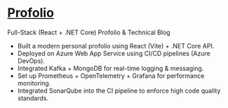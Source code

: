 # [Profolio ](https://profoliomicweb-cugehjc7ejafe5ck.japaneast-01.azurewebsites.net/)
Full-Stack (React + .NET Core) Profolio &amp; Technical Blog

- Built a modern personal profolio using React (Vite) + .NET Core API.
- Deployed on Azure Web App Service using CI/CD pipelines (Azure DevOps).
- Integrated Kafka + MongoDB for real-time logging & messaging.
- Set up Prometheus + OpenTelemetry + Grafana for performance monitoring.
- Integrated SonarQube into the CI pipeline to enforce high code quality standards.
